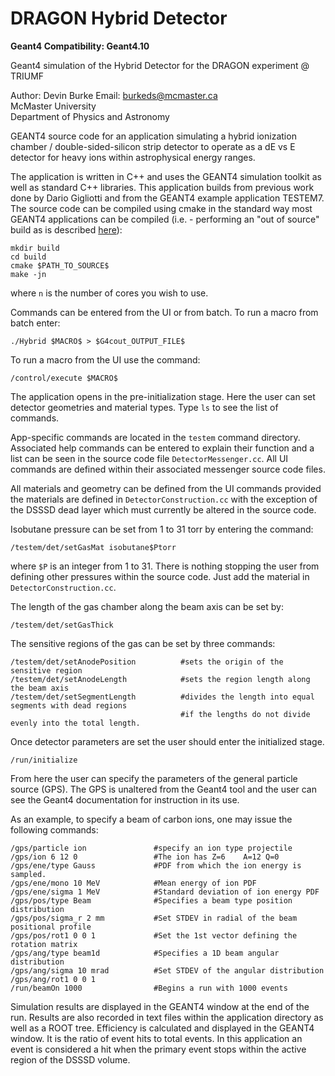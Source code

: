 # DRAGON Hybrid Detector
**Geant4 Compatibility: Geant4.10**

Geant4 simulation of the Hybrid Detector for the DRAGON experiment @ TRIUMF

Author: Devin Burke  Email: burkeds@mcmaster.ca<br />
McMaster University<br />
Department of Physics and Astronomy<br />

GEANT4 source code for an application simulating a hybrid ionization chamber / double-sided-silicon strip detector to operate as a dE vs E detector for heavy ions within astrophysical energy ranges.

The application is written in C++ and uses the GEANT4 simulation toolkit as well as standard C++ libraries. This application builds from previous work done by Dario Gigliotti and from the GEANT4 example application TESTEM7. The source code can be compiled using cmake in the standard way most GEANT4 applications can be compiled (i.e. - performing an "out of source" build as is described [here](http://geant4.web.cern.ch/geant4/UserDocumentation/UsersGuides/InstallationGuide/html/ch03s02.html)):

```
mkdir build
cd build
cmake $PATH_TO_SOURCE$
make -jn
```
where `n` is the number of cores you wish to use.

Commands can be entered from the UI or from batch. To run a macro from batch enter:
```
./Hybrid $MACRO$ > $G4cout_OUTPUT_FILE$
```
To run a macro from the UI use the command:
```
/control/execute $MACRO$
```
The application opens in the pre-initialization stage. Here the user can set detector geometries and material types. Type `ls` to see the list of commands.

App-specific commands are located in the `testem` command directory. Associated help commands can be entered to explain their function and a list can be seen in the source code file `DetectorMessenger.cc`. All UI commands are defined within their associated messenger source code files.

All materials and geometry can be defined from the UI commands provided the materials are defined in `DetectorConstruction.cc` with the exception of the DSSSD dead layer which must currently be altered in the source code.

Isobutane pressure can be set from 1 to 31 torr by entering the command:
```
/testem/det/setGasMat isobutane$Ptorr
```
where `$P` is an integer from 1 to 31.
There is nothing stopping the user from defining other pressures within the source code. Just add the
material in `DetectorConstruction.cc`.

The length of the gas chamber along the beam axis can be set by:
```
/testem/det/setGasThick
```
The sensitive regions of the gas can be set by three commands:
```
/testem/det/setAnodePosition          #sets the origin of the sensitive region
/testem/det/setAnodeLength            #sets the region length along the beam axis
/testem/det/setSegmentLength          #divides the length into equal segments with dead regions
                                      #if the lengths do not divide evenly into the total length.
```
Once detector parameters are set the user should enter the initialized stage.
```
/run/initialize
```
From here the user can specify the parameters of the general particle source (GPS). The GPS is unaltered from the Geant4 tool and the user can see the Geant4 documentation for instruction in its use.

As an example, to specify a beam of carbon ions, one may issue the following commands:
```
/gps/particle ion               #specify an ion type projectile
/gps/ion 6 12 0                 #The ion has Z=6	A=12 Q=0
/gps/ene/type Gauss             #PDF from which the ion energy is sampled.
/gps/ene/mono 10 MeV            #Mean energy of ion PDF
/gps/ene/sigma 1 MeV            #Standard deviation of ion energy PDF
/gps/pos/type Beam              #Specifies a beam type position distribution
/gps/pos/sigma_r 2 mm           #Set STDEV in radial of the beam positional profile
/gps/pos/rot1 0 0 1             #Set the 1st vector defining the rotation matrix
/gps/ang/type beam1d            #Specifies a 1D beam angular distribution
/gps/ang/sigma 10 mrad          #Set STDEV of the angular distribution
/gps/ang/rot1 0 0 1
/run/beamOn 1000                #Begins a run with 1000 events
```
Simulation results are displayed in the GEANT4 window at the end of the run. Results are also recorded in text files within the application directory as well as a ROOT tree. Efficiency is calculated and displayed in the GEANT4 window. It is the ratio of event hits to total events. In this application an event is considered a hit when the primary event stops within the active region of the DSSSD volume.
